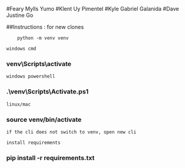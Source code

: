#Feary Mylls Yumo
#Klent Uy Pimentel
#Kyle Gabriel Galanida
#Dave Justine Go


##Instructions : for new clones

        python -m venv venv

    windows cmd 
###        venv\Scripts\activate

    windows powershell
###        .\venv\Scripts\Activate.ps1

    linux/mac
###        source venv/bin/activate

    if the cli does not switch to venv, open new cli
    
    install requirements
###        pip install -r requirements.txt